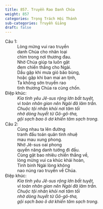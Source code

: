 ```yaml
---
title: 857. Truyền Rao Danh Chúa
weight: 857
categories: Trọng Trách Hội Thánh
sub-categories: Truyền Giảng
draft: false
---
```

<dl><dt>Câu 1:</dt><dd data-verse="1">Lòng mừng vui rao truyền <br/>danh Chúa cho nhân loại <br/>chìm trong nơi thương đau. <br/>Nhờ Chúa giúp ta luôn gặt <br/>đem chiến thắng cho Ngài. <br/>Dầu gặp khi mưa gió bão bùng, <br/>hoặc gặp khi ban mai an tịnh, <br/>Ta không sờn truyền rao <br/>tình thương Chúa ra cùng chốn. </dd><dt>Điệp khúc:</dt><dd data-chorus="1"><em>Kìa tình yêu Jê-sus rộng lớn bất tuyệt, <br/>vì toàn nhân gian nên Ngài đã lâm trần. <br/>Chuộc tội nhân khỏi nơi tăm tối <br/>nhờ dòng huyết từ Gô-gô-tha, <br/>gội sạch bao ô dơ khiến tâm sạch trong. </em></dd><dt>Câu 2:</dt><dd data-verse="2">Cùng nhau ta lên đường <br/>tranh đấu toán quân tinh nhuệ <br/>mau mau xung phong. <br/>Nhờ Jê-sus oai phong <br/>quyền năng danh tướng đi đầu. <br/>Cùng gặt bao nhiêu chiến thắng về, <br/>lòng mừng vui ca khúc khải hoàn, <br/>Tinh binh Ngài lòng không <br/>nao núng rao truyền về Chúa. </dd><dt>Điệp khúc:</dt><dd data-chorus="1"><em>Kìa tình yêu Jê-sus rộng lớn bất tuyệt, <br/>vì toàn nhân gian nên Ngài đã lâm trần. <br/>Chuộc tội nhân khỏi nơi tăm tối <br/>nhờ dòng huyết từ Gô-gô-tha, <br/>gội sạch bao ô dơ khiến tâm sạch trong. </em></dd></dl>